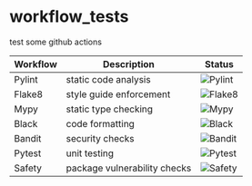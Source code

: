 # workflow_tests
test some github actions

| Workflow | Description             | Status                                                                       |
|----------|-------------------------|------------------------------------------------------------------------------|
|Pylint|static code analysis|![Pylint](https://github.com/davidslusser/workflow_tests/actions/workflows/pylint.yaml/badge.svg)|
|Flake8|style guide enforcement|![Flake8](https://github.com/davidslusser/workflow_tests/actions/workflows/flake8.yaml/badge.svg)|
|Mypy|static type checking|![Mypy](https://github.com/davidslusser/workflow_tests/actions/workflows/mypy.yaml/badge.svg)|
|Black|code formatting|![Black](https://github.com/davidslusser/workflow_tests/actions/workflows/black.yaml/badge.svg)|
|Bandit|security checks|![Bandit](https://github.com/davidslusser/workflow_tests/actions/workflows/bandit.yaml/badge.svg)|
|Pytest|unit testing|![Pytest](https://github.com/davidslusser/workflow_tests/actions/workflows/pytest.yaml/badge.svg)|
|Safety|package vulnerability checks|![Safety](https://github.com/davidslusser/workflow_tests/actions/workflows/safety.yaml/badge.svg)|
